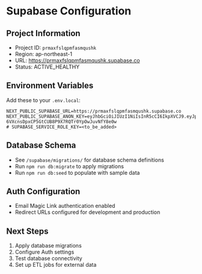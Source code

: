 # Supabase Configuration

## Project Information
- Project ID: `prmaxfslqpmfasmqushk`
- Region: ap-northeast-1  
- URL: https://prmaxfslqpmfasmqushk.supabase.co
- Status: ACTIVE_HEALTHY

## Environment Variables
Add these to your `.env.local`:

```env
NEXT_PUBLIC_SUPABASE_URL=https://prmaxfslqpmfasmqushk.supabase.co
NEXT_PUBLIC_SUPABASE_ANON_KEY=eyJhbGciOiJIUzI1NiIsInR5cCI6IkpXVCJ9.eyJpc3MiOiJzdXBhYmFzZSIsInJlZiI6InBybWF4ZnNscXBtZmFzbXF1c2hrIiwicm9sZSI6ImFub24iLCJpYXQiOjE3NTU1MjU4NDYsImV4cCI6MjA3MTEwMTg0Nn0.H-6VXcnsDpxCP5GtCUB8P9X7RQTr0YpOwJuvNfY8e0w
# SUPABASE_SERVICE_ROLE_KEY=<to_be_added>
```

## Database Schema
- See `/supabase/migrations/` for database schema definitions
- Run `npm run db:migrate` to apply migrations
- Run `npm run db:seed` to populate with sample data

## Auth Configuration
- Email Magic Link authentication enabled
- Redirect URLs configured for development and production

## Next Steps
1. Apply database migrations
2. Configure Auth settings 
3. Test database connectivity
4. Set up ETL jobs for external data
